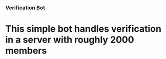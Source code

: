 ### Verification Bot 

# This simple bot handles verification in a server with roughly 2000 members
